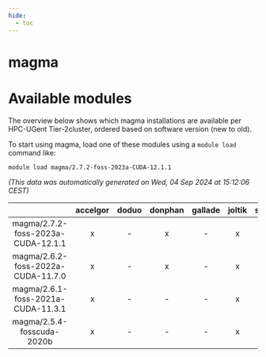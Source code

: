 ```yaml
---
hide:
  - toc
---
```


magma
=====

# Available modules


The overview below shows which magma installations are available per HPC-UGent Tier-2cluster, ordered based on software version (new to old).

To start using magma, load one of these modules using a `module load` command like:

```shell
module load magma/2.7.2-foss-2023a-CUDA-12.1.1
```

*(This data was automatically generated on Wed, 04 Sep 2024 at 15:12:06 CEST)*  

| |accelgor|doduo|donphan|gallade|joltik|shinx|skitty|
| :---: | :---: | :---: | :---: | :---: | :---: | :---: | :---: |
|magma/2.7.2-foss-2023a-CUDA-12.1.1|x|-|x|-|x|-|-|
|magma/2.6.2-foss-2022a-CUDA-11.7.0|x|-|x|-|x|-|-|
|magma/2.6.1-foss-2021a-CUDA-11.3.1|x|-|-|-|x|-|-|
|magma/2.5.4-fosscuda-2020b|x|-|-|-|x|-|-|
